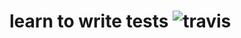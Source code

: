 # learn to write tests  ![travis](https://api.travis-ci.com/mieruko0713/learn_test.svg?branch=master)
